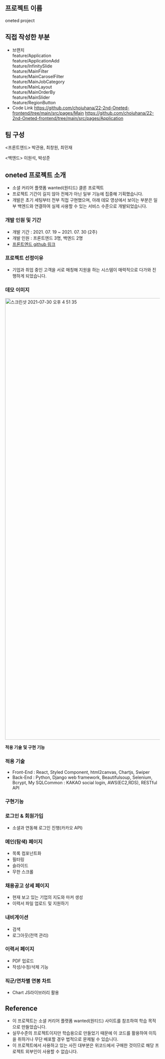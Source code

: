 ## 프로젝트 이름

oneted project

## 직접 작성한 부분
- 브랜치</br>
  feature/Application</br>
  feature/ApplicationAdd</br>
  feature/InfinitySlide</br>
  feature/MainFilter</br>
  feature/MainCaroselFilter</br>
  feature/MainJobCategory</br>
  feature/MainLayout</br>
  feature/MainOrderBy</br>
  feature/MainSlider</br>
  feature/RegionButton</br>
- Code Link
https://github.com/choiuhana/22-2nd-Oneted-frontend/tree/main/src/pages/Main
https://github.com/choiuhana/22-2nd-Oneted-frontend/tree/main/src/pages/Application

## 팀 구성

<프론트엔드>
박관용, 최창원, 최민재

<백엔드>
이원석, 박성준


## oneted **프로젝트 소개**

- 소셜 커리어 플랫폼 wanted(원티드) 클론 프로젝트
- 프로젝트 기간이 길지 않아 전체가 아닌 일부 기능에 집중해 기획했습니다.
- 개발은 초기 세팅부터 전부 직접 구현했으며, 아래 데모 영상에서 보이는 부분은 일부 백엔드와 연결하여 실제 사용할 수 있는 서비스 수준으로 개발되었습니다.

### **개발 인원 및 기간**

- 개발 기간 : 2021. 07. 19 ~ 2021. 07. 30 (2주)
- 개발 인원 : 프론트엔드 3명, 백엔드 2명
- [프론트엔드 github 링크](https://github.com/wecode-bootcamp-korea/22-2nd-Oneted-frontend)

### **프로젝트 선정이유**

- 기업과 취업 중인 고객을 서로 매칭해 지원을 하는 시스템이 매력적으로 다가와 진행하게 되었습니다.

### **데모 이미지**

<img width="1437" alt="스크린샷 2021-07-30 오후 4 51 35" src="https://user-images.githubusercontent.com/83798502/127731625-939d0686-dcda-46e8-8da4-ffd4e90bd2a4.png">


**적용 기술 및 구현 기능**

### **적용 기술**

- Front-End : React, Styled Component, html2canvas, Chartjs, Swiper
- Back-End : Python, Django web framework, Beautifulsoup, Selenium, Bcrypt, My SQLCommon : KAKAO social login, AWS(EC2,RDS), RESTful API

### 구현기능

### 로그인 & 회원가입

- 소셜과 연동해 로그인 진행(카카오 API)

### **메인(탐색) 페이지**

- 목록 컴포넌트화
- 필터링
- 슬라이드
- 무한 스크롤

### 채용공고 상세 페이지

- 현재 보고 있는 기업의 지도와 마커 생성
- 이력서 파일 업로드 및 지원하기

### 내비게이션

- 검색
- 로그아웃(전역 관리)

### 이력서 페이지

- PDF 업로드
- 작성/수정/삭제 기능

### 직군/연차별 연봉 차트

- Chart JS라이브러리 활용

## **Reference**

- 이 프로젝트는 소셜 커리어 플랫폼 wanted(원티드) 사이트를 참조하여 학습 목적으로 만들었습니다.
- 실무수준의 프로젝트이지만 학습용으로 만들었기 때문에 이 코드를 활용하여 이득을 취하거나 무단 배포할 경우 법적으로 문제될 수 있습니다.
- 이 프로젝트에서 사용하고 있는 사진 대부분은 위코드에서 구매한 것이므로 해당 프로젝트 외부인이 사용할 수 없습니다.
